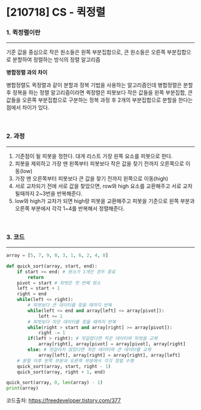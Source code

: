 # [210718] CS - 퀵정렬

### 1. 퀵정렬이란

---

기준 값을 중심으로 작은 원소들은 왼쪽 부분집합으로, 큰 원소들은 오른쪽 부분집합으로 분할하여 정렬하는 방식의 정렬 알고리즘



**병합정렬 과의 차이**

병합정렬도 퀵정렬과 같이 분할과 정복 기법을 사용하는 알고리즘인데 병합정렬은 분할 후 정복을 하는 정렬 알고리즘이라면 퀵정렬은 피봇보다 작은 값들을 왼쪽 부분집합, 큰 값들을 오른쪽 부분집합으로 구분하는 정복 과정 후 2개의 부분집합으로 분할을 한다는 점에서 차이가 있다.

<br>

### 2. 과정

---

1. 기준점이 될 피봇을 정한다. 대게 리스트 가장 왼쪽 요소를 피봇으로 한다.
2. 피봇을 제외하고 가장 맨 왼쪽부터 피봇보다 작은 값을 찾기 전까지 오른쪽으로 이동(low)
3. 가장 맨 오른쪽부터 피봇보다 큰 값을 찾기 전까지 왼쪽으로 이동(high)
4. 서로 교차되기 전에 서로 값을 찾았으면, row와 high 요소를 교환해주고 서로 교차될때까지 2~3번을 반복해준다.
5. low와 high가 교차가 되면 high랑 피봇을 교환해주고 피봇을 기준으로 왼쪽 부분과 오른쪽 부분에서 각각 1~4를 반복해서 정렬해준다.  

<br>

### 3. 코드

---

```python
array = [5, 7, 9, 0, 3, 1, 6, 2, 4, 8]

def quick_sort(array, start, end):
    if start >= end: # 원소가 1개인 경우 종료
        return
    pivot = start # 피벗은 첫 번째 원소
    left = start + 1
    right = end
    while(left <= right):
        # 피벗보다 큰 데이터를 찾을 때까지 반복 
        while(left <= end and array[left] <= array[pivot]):
            left += 1
        # 피벗보다 작은 데이터를 찾을 때까지 반복
        while(right > start and array[right] >= array[pivot]):
            right -= 1
        if(left > right): # 엇갈렸다면 작은 데이터와 피벗을 교체
            array[right], array[pivot] = array[pivot], array[right]
        else: # 엇갈리지 않았다면 작은 데이터와 큰 데이터를 교체
            array[left], array[right] = array[right], array[left]
    # 분할 이후 왼쪽 부분과 오른쪽 부분에서 각각 정렬 수행
    quick_sort(array, start, right - 1)
    quick_sort(array, right + 1, end)

quick_sort(array, 0, len(array) - 1)
print(array)
```

코드출처: https://freedeveloper.tistory.com/377

